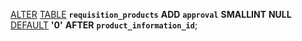 [ALTER](http://localhost/phpmyadmin/url.php?url=https://dev.mysql.com/doc/refman/8.0/en/alter-table.html) [TABLE](http://localhost/phpmyadmin/url.php?url=https://dev.mysql.com/doc/refman/8.0/en/alter-table.html) **`requisition_products`** **ADD** **`approval`** **SMALLINT** **NULL** [DEFAULT](http://localhost/phpmyadmin/url.php?url=https://dev.mysql.com/doc/refman/8.0/en/miscellaneous-functions.html%23function_default) **'0'** **AFTER** **`product_information_id`**;
